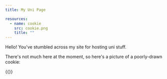 ```yaml
---
title: My Uni Page

resources:
  - name: cookie
    src: cookie.png
    title: ""
---
```


Hello! You've stumbled across my site for hosting uni stuff.

There's not much here at the moment, so here's a picture of a poorly-drawn cookie: 

{{<img name="cookie" size="tiny" lazy="false">}}